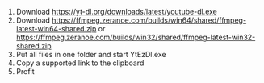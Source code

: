 1. Download https://yt-dl.org/downloads/latest/youtube-dl.exe
2. Download https://ffmpeg.zeranoe.com/builds/win64/shared/ffmpeg-latest-win64-shared.zip or https://ffmpeg.zeranoe.com/builds/win32/shared/ffmpeg-latest-win32-shared.zip
3. Put all files in one folder and start YtEzDl.exe
4. Copy a supported link to the clipboard
5. Profit